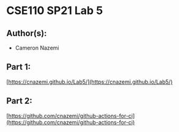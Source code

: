 # CSE110 SP21 Lab 5

## Author(s):
- Cameron Nazemi

## Part 1:

[https://cnazemi.github.io/Lab5/](https://cnazemi.github.io/Lab5/)

## Part 2:

[https://github.com/cnazemi/github-actions-for-ci](https://github.com/cnazemi/github-actions-for-ci)
